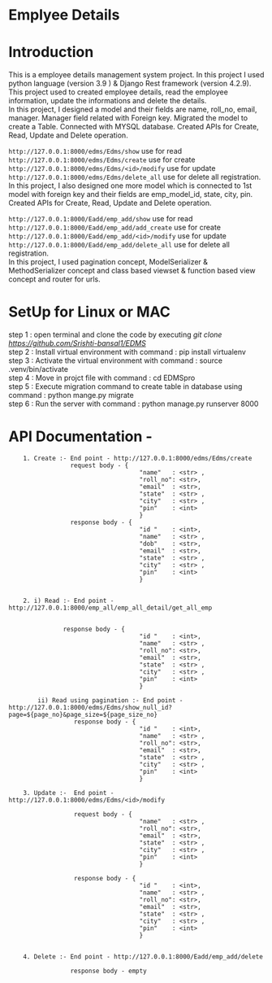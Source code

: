 # Emplyee Details

# Introduction <br>
This is a employee details management system project. In this project I used python language (version 3.9 ) & Django Rest framework (version 4.2.9). This project  used to created employee details, read the employee information, update the informations and delete the details. 
 <br>
In this project, I designed a model and their fields are name, roll_no, email, manager. Manager field related with Foreign key. Migrated the model to create a Table. Connected with MYSQL database. Created APIs for Create, Read, Update and Delete operation. <br>

`http://127.0.0.1:8000/edms/Edms/show` use for read <br> `http://127.0.0.1:8000/edms/Edms/create` use for create <br> `http://127.0.0.1:8000/edms/Edms/<id>/modify` use for update <br> `http://127.0.0.1:8000/edms/Edms/delete_all` use for delete all registration. 
<br>
In this project, I also designed one more model which is connected to 1st model with foreign key and their fields are emp_model_id, state, city, pin. Created APIs for Create, Read, Update and Delete operation. <br>

`http://127.0.0.1:8000/Eadd/emp_add/show` use for read <br> `http://127.0.0.1:8000/Eadd/emp_add/add_create` use for create <br> `http://127.0.0.1:8000/Eadd/emp_add/<id>/modify` use for update <br> `http://127.0.0.1:8000/Eadd/emp_add/delete_all` use for delete all registration. 
<br>
In this project, I used pagination concept, ModelSerializer & MethodSerializer concept and class based viewset & function based view concept and router for urls.

# SetUp for Linux or MAC <br>
step 1 : open terminal and clone the code by executing *git clone <https://github.com/Srishti-bansal1/EDMS>*
<br>
step 2 : Install virtual environment  with command : pip install virtualenv
<br>
step 3 : Activate the virtual environment with command : source  .venv/bin/activate
<br>
step 4 : Move in projct file with command : cd EDMSpro
<br>
step 5 : Execute migration command to create table in database using command : python mange.py migrate
<br>
step 6 : Run the server with command : python manage.py runserver 8000
<br>

# API Documentation -<br>
        1. Create :- End point - http://127.0.0.1:8000/edms/Edms/create
                     request body - {	
                                        "name"   : <str> ,
                                        "roll_no": <str>,
                                        "email"  : <str>,
                                        "state"  : <str> ,
                                        "city"   : <str> ,
                                        "pin"    : <int>
                                        }	
                     response body - {	
                                        "id "    : <int>,
                                        "name"   : <str> ,
                                        "dob"    : <str>,
                                        "email"  : <str>,
                                        "state"  : <str> ,
                                        "city"   : <str> ,
                                        "pin"    : <int>
                                        }
                                    	

        2. i) Read :- End point - http://127.0.0.1:8000/emp_all/emp_all_detail/get_all_emp
        
        
                   response body - {	
                                        "id "    : <int>,
                                        "name"   : <str> ,
                                        "roll_no": <str>,
                                        "email"  : <str>,
                                        "state"  : <str> ,
                                        "city"   : <str> ,
                                        "pin"    : <int>
                                        }	
        
            ii) Read using pagination :- End point - http://127.0.0.1:8000/edms/Edms/show_null_id?page=${page_no}&page_size=${page_size_no}
                      response body - {	
                                        "id "    : <int>,
                                        "name"   : <str> ,
                                        "roll_no": <str>,
                                        "email"  : <str>,
                                        "state"  : <str> ,
                                        "city"   : <str> ,
                                        "pin"    : <int>
                                        }	

        3. Update :-  End point - http://127.0.0.1:8000/edms/Edms/<id>/modify
        
                      request body - {	
                                        "name"   : <str> ,
                                        "roll_no": <str>,
                                        "email"  : <str>,
                                        "state"  : <str> ,
                                        "city"   : <str> ,
                                        "pin"    : <int>
                                        }	
                                    
                      response body - {	
                                        "id "    : <int>,
                                        "name"   : <str> ,
                                        "roll_no": <str>,
                                        "email"  : <str>,
                                        "state"  : <str> ,
                                        "city"   : <str> ,
                                        "pin"    : <int>
                                        }	       
                                                     
        
        4. Delete :- End point - http://127.0.0.1:8000/Eadd/emp_add/delete
    
                     response body - empty
